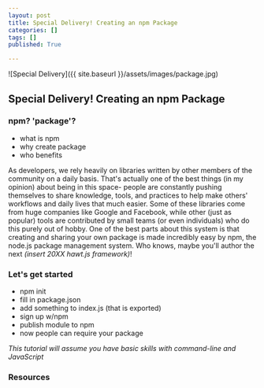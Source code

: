 ```yaml
---
layout: post
title: Special Delivery! Creating an npm Package
categories: []
tags: []
published: True

---
```


![Special Delivery]({{ site.baseurl }}/assets/images/package.jpg)

## Special Delivery! Creating an npm Package

### npm? 'package'?

* what is npm
* why create package
* who benefits

As developers, we rely heavily on libraries written by other members of the community on a daily basis. That's actually one of the best things (in my opinion) about being in this space- people are constantly pushing themselves to share knowledge, tools, and practices to help make others' workflows and daily lives that much easier. Some of these libraries come from huge companies like Google and Facebook, while other (just as popular) tools are contributed by small teams (or even individuals) who do this purely out of hobby. One of the best parts about this system is that creating and sharing your own package is made incredibly easy by npm, the node.js package management system. Who knows, maybe you'll author the next _(insert 20XX hawt.js framework)_!

### Let's get started

* npm init
* fill in package.json
* add something to index.js (that is exported)
* sign up w/npm
* publish module to npm
* now people can require your package

_This tutorial will assume you have basic skills with command-line and JavaScript_


### Resources